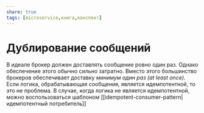 ```yaml
---
share: true
tags: [microservice,книга,конспект]
---
```

# Дублирование сообщений
В идеале брокер должен доставлять сообщение ровно один раз. Однако обеспечение этого обычно сильно затратно. Вместо этого большинство брокеров обеспечивает  доставку *минимум один раз (at least once)*.
Если логика, обрабатывающая сообщения, является идемпотентной, то это не проблема. В случае, когда логика не является идемпотентной, можно воспользоваться шаблоном [[idempotent-consumer-pattern|идемпотентный потребитель]]
